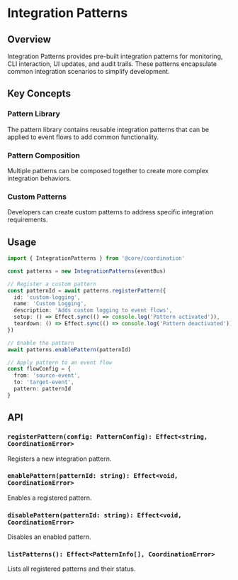 # Integration Patterns

## Overview

Integration Patterns provides pre-built integration patterns for monitoring, CLI interaction, UI updates, and audit trails. These patterns encapsulate common integration scenarios to simplify development.

## Key Concepts

### Pattern Library
The pattern library contains reusable integration patterns that can be applied to event flows to add common functionality.

### Pattern Composition
Multiple patterns can be composed together to create more complex integration behaviors.

### Custom Patterns
Developers can create custom patterns to address specific integration requirements.

## Usage

```typescript
import { IntegrationPatterns } from '@core/coordination'

const patterns = new IntegrationPatterns(eventBus)

// Register a custom pattern
const patternId = await patterns.registerPattern({
  id: 'custom-logging',
  name: 'Custom Logging',
  description: 'Adds custom logging to event flows',
  setup: () => Effect.sync(() => console.log('Pattern activated')),
  teardown: () => Effect.sync(() => console.log('Pattern deactivated'))
})

// Enable the pattern
await patterns.enablePattern(patternId)

// Apply pattern to an event flow
const flowConfig = {
  from: 'source-event',
  to: 'target-event',
  pattern: patternId
}
```

## API

### `registerPattern(config: PatternConfig): Effect<string, CoordinationError>`
Registers a new integration pattern.

### `enablePattern(patternId: string): Effect<void, CoordinationError>`
Enables a registered pattern.

### `disablePattern(patternId: string): Effect<void, CoordinationError>`
Disables an enabled pattern.

### `listPatterns(): Effect<PatternInfo[], CoordinationError>`
Lists all registered patterns and their status.
